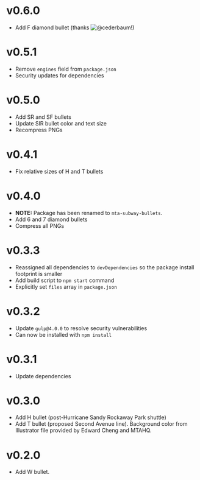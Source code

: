 # v0.6.0

- Add F diamond bullet (thanks ![@cederbaum](https://github.com/louh/mta-subway-bullets/pull/21)!)

# v0.5.1

- Remove `engines` field from `package.json`
- Security updates for dependencies

# v0.5.0

- Add SR and SF bullets
- Update SIR bullet color and text size
- Recompress PNGs

# v0.4.1

- Fix relative sizes of H and T bullets

# v0.4.0

- **NOTE:** Package has been renamed to `mta-subway-bullets`.
- Add 6 and 7 diamond bullets
- Compress all PNGs

# v0.3.3

- Reassigned all dependencies to `devDependencies` so the package install footprint is smaller
- Add build script to `npm start` command
- Explicitly set `files` array in `package.json`

# v0.3.2

- Update `gulp@4.0.0` to resolve security vulnerabilities
- Can now be installed with `npm install`

# v0.3.1

- Update dependencies

# v0.3.0

- Add H bullet (post-Hurricane Sandy Rockaway Park shuttle)
- Add T bullet (proposed Second Avenue line). Background color from Illustrator file provided by Edward Cheng and MTAHQ.

# v0.2.0

- Add W bullet.
